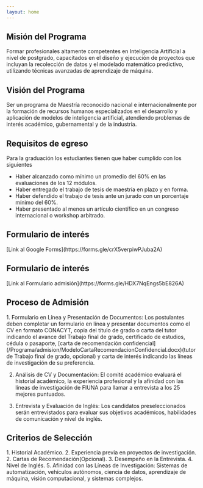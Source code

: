 ```yaml
---
layout: home
---
```

<h2>Misión del Programa</h2>
Formar profesionales altamente competentes en Inteligencia Artificial a nivel de postgrado, capacitados en el diseño y ejecución de proyectos que incluyan la recolección de datos y el modelado matemático predictivo, utilizando técnicas avanzadas de aprendizaje de máquina.

<h2>Visión del Programa</h2>
Ser un programa de Maestría reconocido nacional e internacionalmente por la formación de recursos humanos especializados en el desarrollo y aplicación de modelos de inteligencia artificial, atendiendo problemas de interés académico, gubernamental y de la industria.

<h2>Requisitos de egreso</h2>

Para la graduación los estudiantes tienen que haber cumplido con los siguientes
- Haber alcanzado como mínimo un promedio del 60% en las evaluaciones de los
12 módulos.
- Haber entregado el trabajo de tesis de maestría en plazo y en forma.
- Haber defendido el trabajo de tesis ante un jurado con un porcentaje mínimo del 60%.
- Haber presentado al menos un artículo científico en un congreso internacional o
workshop arbitrado.

<h2>Formulario de interés </h2>
[Link al Google Forms](https://forms.gle/crX5verpiwPJuba2A) 

<h2>Formulario de interés </h2>
[Link al Formulario admisión](https://forms.gle/HDX7NqEngs5bE826A) 
<h2>Proceso de Admisión</h2>
1. Formulario en Línea y Presentación de Documentos: Los postulantes deben completar un formulario en línea y presentar documentos como el CV en formato CONACYT, copia del título de grado o carta del tutor indicando el avance del Trabajo final de grado, certificado de estudios, cédula o pasaporte, [carta de recomendación confidencial](/Programa/admision/ModeloCartaRecomendacionConfidencial.docx)(tutor de Trabajo final de grado, opcional) y carta de interés indicando las líneas de investigación de su preferencia.


2.  Análisis de CV y Documentación: El comité académico evaluará el historial académico, la experiencia profesional y la afinidad con las líneas de investigación de FIUNA para llamar a entrevista a los 25 mejores puntuados.

3. Entrevista y Evaluación de Inglés: Los candidatos preseleccionados serán entrevistados para evaluar sus objetivos académicos, habilidades de comunicación y nivel de inglés.

<h2>Criterios de Selección</h2>
1. Historial Académico.
2. Experiencia previa en proyectos de investigación.
2. Cartas de Recomendación(Opcional).
3. Desempeño en la Entrevista.
4. Nivel de Inglés.
5. Afinidad con las Líneas de Investigación: Sistemas de automatización, vehículos autónomos, ciencia de datos, aprendizaje de máquina, visión computacional, y sistemas complejos.